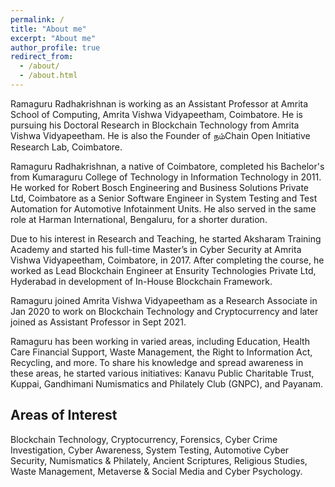 ```yaml
---
permalink: /
title: "About me"
excerpt: "About me"
author_profile: true
redirect_from: 
  - /about/
  - /about.html
---
```

Ramaguru Radhakrishnan is working as an Assistant Professor at Amrita School of Computing, Amrita Vishwa Vidyapeetham, Coimbatore. He is pursuing his Doctoral Research in Blockchain Technology from Amrita Vishwa Vidyapeetham. He is also the Founder of நம்Chain Open Initiative Research Lab, Coimbatore. 

Ramaguru Radhakrishnan, a native of Coimbatore, completed his Bachelor's from Kumaraguru College of Technology in Information Technology in 2011. He worked for Robert Bosch Engineering and Business Solutions Private Ltd, Coimbatore as a Senior Software Engineer in System Testing and Test Automation for Automotive Infotainment Units. He also served in the same role at Harman International, Bengaluru, for a shorter duration.

Due to his interest in Research and Teaching, he started Aksharam Training Academy and started his full-time Master’s in Cyber Security at Amrita Vishwa Vidyapeetham, Coimbatore, in 2017. After completing the course, he worked as Lead Blockchain Engineer at Ensurity Technologies Private Ltd, Hyderabad in development of In-House Blockchain Framework.

Ramaguru joined Amrita Vishwa Vidyapeetham as a Research Associate in Jan 2020 to work on Blockchain Technology and Cryptocurrency and later joined as Assistant Professor in Sept 2021.

Ramaguru has been working in varied areas, including Education, Health Care Financial Support, Waste Management, the Right to Information Act, Recycling, and more. To share his knowledge and spread awareness in these areas, he started various initiatives: Kanavu Public Charitable Trust, Kuppai, Gandhimani Numismatics and Philately Club (GNPC), and Payanam.

Areas of Interest
------
Blockchain Technology, Cryptocurrency, Forensics, Cyber Crime Investigation, Cyber Awareness, System Testing, Automotive Cyber Security, Numismatics & Philately, Ancient Scriptures, Religious Studies, Waste Management, Metaverse & Social Media and Cyber Psychology.
